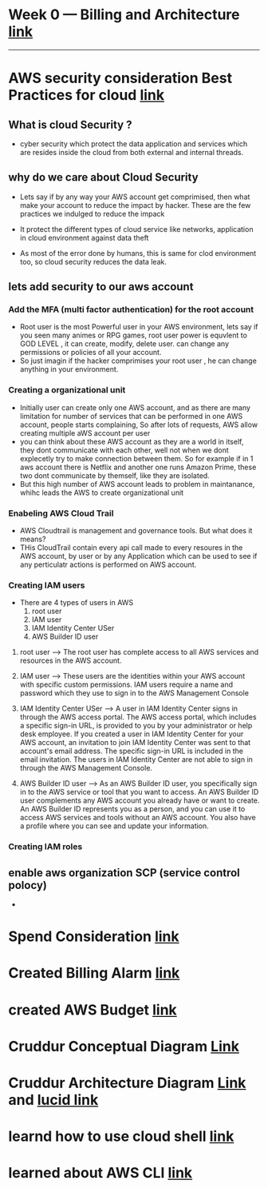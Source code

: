 # Week 0 — Billing and Architecture [link](https://www.youtube.com/watch?v=SG8blanhAOg&list=PLBfufR7vyJJ7k25byhRXJldB5AiwgNnWv&index=12 )

--------------------------------------------------------------------------

#  AWS security consideration Best Practices for cloud [link](https://www.youtube.com/watch?v=4EMWBYVggQI&list=PLBfufR7vyJJ7k25byhRXJldB5AiwgNnWv&index=15 )


## What is cloud Security ?

- cyber security which protect the data application and services which are resides inside the cloud from both external and internal threads.

## why  do we care about Cloud Security

- Lets say if by any way your AWS account get comprimised, then what make your account to reduce the impact by hacker. These are the few practices we indulged to reduce the impack

- It protect the different types of cloud service like networks, application in cloud environment against data theft

- As most of the error done by humans, this is same for clod environment too, so cloud security reduces the data leak.


## lets add security to our aws account


### Add the MFA (multi factor authentication) for the root account

- Root user is the most Powerful user in your AWS environment, lets say if you seen many animes or RPG games, root user power is equvlent to GOD LEVEL , it can create, modify, delete user. can change any permissions or policies of all your account. 
- So just imagin if the hacker comprimises your root user , he can change anything in your environment.






### Creating a  organizational unit

- Initially user can create only one AWS account, and as there are many limitation for number of services that can be performed in one AWS account, people starts complaining, So after lots of requests, AWS allow creating multiple aWS account per user
- you can think about these AWS account as they are a world in itself, they dont communicate with each other, well not when we dont explecetly try to make connection between them. So for example if in 1 aws account there is Netflix and another one runs Amazon Prime, these two dont communicate by themself, like they are isolated.
- But this high number of AWS account leads to problem in maintanance, whihc leads the AWS to create organizational unit



### Enabeling AWS Cloud Trail

- AWS Cloudtrail is management and governance tools. But what does it means?
- THis CloudTrail contain every api call made to every resoures in the AWS account, by user or by any Application which can be used to see if any perticulatr actions is performed on AWS account.


### Creating IAM users


- There are 4 types of users in AWS
    1. root user
    2. IAM user
    3. IAM Identity Center USer
    4. AWS Builder ID user

1. root user --> The root user has complete access to all AWS services and resources in the AWS account.

2. IAM user --> These users are the identities within your AWS account with specific custom permissions. IAM users require a name and password which they use to sign in to the AWS Management Console

3. IAM Identity Center USer -->  A user in IAM Identity Center signs in through the AWS access portal. The AWS access portal, which includes a specific sign-in URL, is provided to you by your administrator or help desk employee. If you created a user in IAM Identity Center for your AWS account, an invitation to join IAM Identity Center was sent to that account's email address. The specific sign-in URL is included in the email invitation. The users in IAM Identity Center are not able to sign in through the AWS Management Console. 

4. AWS Builder ID user --> As an AWS Builder ID user, you specifically sign in to the AWS service or tool that you want to access. An AWS Builder ID user complements any AWS account you already have or want to create. An AWS Builder ID represents you as a person, and you can use it to access AWS services and tools without an AWS account. You also have a profile where you can see and update your information.

### Creating IAM roles


## enable aws organization SCP (service control polocy)

- 

# Spend Consideration [link](https://www.youtube.com/watch?v=OVw3RrlP-sI&list=PLBfufR7vyJJ7k25byhRXJldB5AiwgNnWv&index=13 )

# Created Billing Alarm [link](https://www.youtube.com/watch?v=OdUnNuKylHg&list=PLBfufR7vyJJ7k25byhRXJldB5AiwgNnWv&index=14 )
# created AWS Budget  [link](https://www.youtube.com/watch?v=OdUnNuKylHg&list=PLBfufR7vyJJ7k25byhRXJldB5AiwgNnWv&index=14 )


# Cruddur  Conceptual Diagram [Link](./../_docs/assets/CruddurConceptualDiagram.jpeg)

# Cruddur Architecture Diagram [Link](./../_docs/assets/CruddurArchitectureDiagram.png)  and [lucid link](https://lucid.app/lucidchart/e542fe7f-a062-4a8f-b91a-c42eed3718ae/edit?view_items=TPlyQdZNd31d&invitationId=inv_1fd39c8d-9cea-458b-9b5d-3945e0d22ee6)




# learnd how to use cloud shell [link](https://www.youtube.com/watch?v=OdUnNuKylHg&list=PLBfufR7vyJJ7k25byhRXJldB5AiwgNnWv&index=14)

# learned about AWS CLI [link](https://www.youtube.com/watch?v=OdUnNuKylHg&list=PLBfufR7vyJJ7k25byhRXJldB5AiwgNnWv&index=14 )
































































